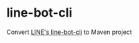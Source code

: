 # line-bot-cli 

Convert [LINE's line-bot-cli](https://github.com/line/line-bot-sdk-java/tree/master/line-bot-cli) to Maven project
